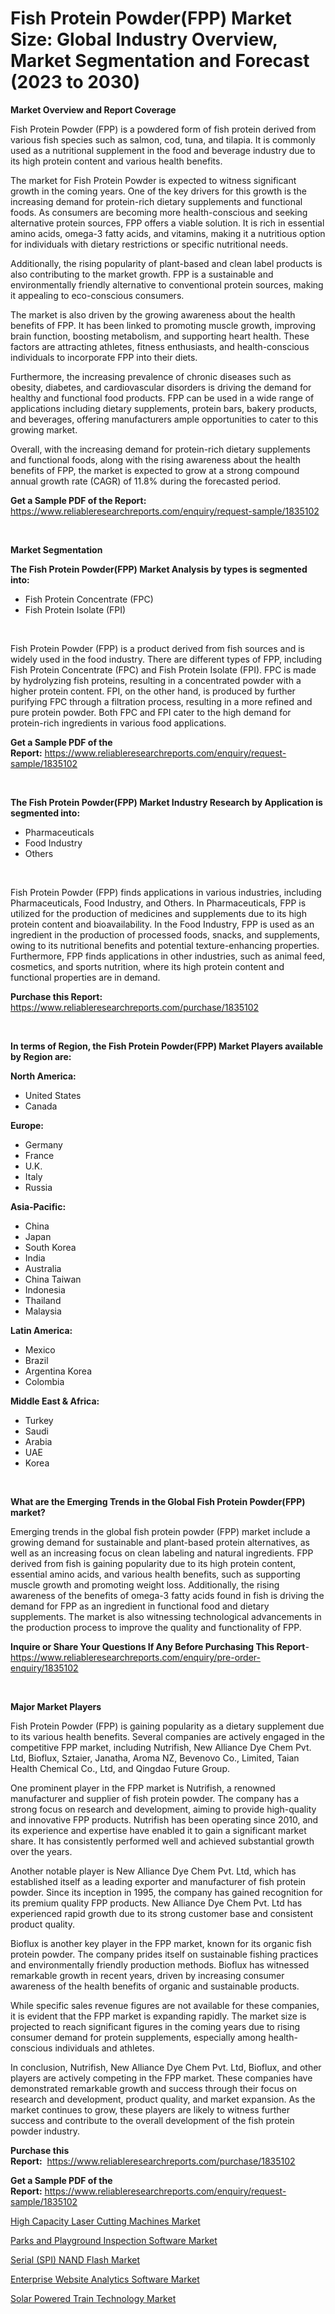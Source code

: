 <p><h1>Fish Protein Powder(FPP) Market Size: Global Industry Overview, Market Segmentation and Forecast (2023 to 2030)</h1></p><p><strong>Market Overview and Report Coverage</strong></p>
<p><p>Fish Protein Powder (FPP) is a powdered form of fish protein derived from various fish species such as salmon, cod, tuna, and tilapia. It is commonly used as a nutritional supplement in the food and beverage industry due to its high protein content and various health benefits.</p><p>The market for Fish Protein Powder is expected to witness significant growth in the coming years. One of the key drivers for this growth is the increasing demand for protein-rich dietary supplements and functional foods. As consumers are becoming more health-conscious and seeking alternative protein sources, FPP offers a viable solution. It is rich in essential amino acids, omega-3 fatty acids, and vitamins, making it a nutritious option for individuals with dietary restrictions or specific nutritional needs.</p><p>Additionally, the rising popularity of plant-based and clean label products is also contributing to the market growth. FPP is a sustainable and environmentally friendly alternative to conventional protein sources, making it appealing to eco-conscious consumers.</p><p>The market is also driven by the growing awareness about the health benefits of FPP. It has been linked to promoting muscle growth, improving brain function, boosting metabolism, and supporting heart health. These factors are attracting athletes, fitness enthusiasts, and health-conscious individuals to incorporate FPP into their diets.</p><p>Furthermore, the increasing prevalence of chronic diseases such as obesity, diabetes, and cardiovascular disorders is driving the demand for healthy and functional food products. FPP can be used in a wide range of applications including dietary supplements, protein bars, bakery products, and beverages, offering manufacturers ample opportunities to cater to this growing market.</p><p>Overall, with the increasing demand for protein-rich dietary supplements and functional foods, along with the rising awareness about the health benefits of FPP, the market is expected to grow at a strong compound annual growth rate (CAGR) of 11.8% during the forecasted period.</p></p>
<p><strong>Get a Sample PDF of the Report:</strong> <a href="https://www.reliableresearchreports.com/enquiry/request-sample/1835102">https://www.reliableresearchreports.com/enquiry/request-sample/1835102</a></p>
<p>&nbsp;</p>
<p><strong>Market Segmentation</strong></p>
<p><strong>The Fish Protein Powder(FPP) Market Analysis by types is segmented into:</strong></p>
<p><ul><li>Fish Protein Concentrate (FPC)</li><li>Fish Protein Isolate (FPI)</li></ul></p>
<p>&nbsp;</p>
<p><p>Fish Protein Powder (FPP) is a product derived from fish sources and is widely used in the food industry. There are different types of FPP, including Fish Protein Concentrate (FPC) and Fish Protein Isolate (FPI). FPC is made by hydrolyzing fish proteins, resulting in a concentrated powder with a higher protein content. FPI, on the other hand, is produced by further purifying FPC through a filtration process, resulting in a more refined and pure protein powder. Both FPC and FPI cater to the high demand for protein-rich ingredients in various food applications.</p></p>
<p><strong>Get a Sample PDF of the Report:</strong>&nbsp;<a href="https://www.reliableresearchreports.com/enquiry/request-sample/1835102">https://www.reliableresearchreports.com/enquiry/request-sample/1835102</a></p>
<p>&nbsp;</p>
<p><strong>The Fish Protein Powder(FPP) Market Industry Research by Application is segmented into:</strong></p>
<p><ul><li>Pharmaceuticals</li><li>Food Industry</li><li>Others</li></ul></p>
<p>&nbsp;</p>
<p><p>Fish Protein Powder (FPP) finds applications in various industries, including Pharmaceuticals, Food Industry, and Others. In Pharmaceuticals, FPP is utilized for the production of medicines and supplements due to its high protein content and bioavailability. In the Food Industry, FPP is used as an ingredient in the production of processed foods, snacks, and supplements, owing to its nutritional benefits and potential texture-enhancing properties. Furthermore, FPP finds applications in other industries, such as animal feed, cosmetics, and sports nutrition, where its high protein content and functional properties are in demand.</p></p>
<p><strong>Purchase this Report:</strong>&nbsp; <a href="https://www.reliableresearchreports.com/purchase/1835102">https://www.reliableresearchreports.com/purchase/1835102</a></p>
<p>&nbsp;</p>
<p><strong>In terms of Region, the Fish Protein Powder(FPP) Market Players available by Region are:</strong></p>
<p>
    <p> <strong> North America: </strong>
        <ul>
            <li>United States</li>
            <li>Canada</li>
        </ul>
        </p> 
    <p> <strong> Europe: </strong>
        <ul>
            <li>Germany</li>
            <li>France</li>
            <li>U.K.</li>
            <li>Italy</li>
            <li>Russia</li>
        </ul>
        </p> 
    <p> <strong> Asia-Pacific: </strong>
        <ul>
            <li>China</li>
            <li>Japan</li>
            <li>South Korea</li>
            <li>India</li>
            <li>Australia</li>
            <li>China Taiwan</li>
            <li>Indonesia</li>
            <li>Thailand</li>
            <li>Malaysia</li>
        </ul>
        </p> 
    <p> <strong> Latin America: </strong>
        <ul>
            <li>Mexico</li>
            <li>Brazil</li>
            <li>Argentina Korea</li>
            <li>Colombia</li>
        </ul>
        </p> 
    <p> <strong> Middle East & Africa: </strong>
        <ul>
            <li>Turkey</li>
            <li>Saudi</li>
            <li>Arabia</li>
            <li>UAE</li>
            <li>Korea</li>
        </ul>
    </p>
    </p>
<p>&nbsp;</p>
<p><strong>What are the Emerging Trends in the Global Fish Protein Powder(FPP) market?</strong></p>
<p><p>Emerging trends in the global fish protein powder (FPP) market include a growing demand for sustainable and plant-based protein alternatives, as well as an increasing focus on clean labeling and natural ingredients. FPP derived from fish is gaining popularity due to its high protein content, essential amino acids, and various health benefits, such as supporting muscle growth and promoting weight loss. Additionally, the rising awareness of the benefits of omega-3 fatty acids found in fish is driving the demand for FPP as an ingredient in functional food and dietary supplements. The market is also witnessing technological advancements in the production process to improve the quality and functionality of FPP.</p></p>
<p><strong>Inquire or Share Your Questions If Any Before Purchasing This Report</strong>- <a href="https://www.reliableresearchreports.com/enquiry/pre-order-enquiry/1835102">https://www.reliableresearchreports.com/enquiry/pre-order-enquiry/1835102</a></p>
<p>&nbsp;</p>
<p><strong>Major Market Players</strong></p>
<p><p>Fish Protein Powder (FPP) is gaining popularity as a dietary supplement due to its various health benefits. Several companies are actively engaged in the competitive FPP market, including Nutrifish, New Alliance Dye Chem Pvt. Ltd, Bioflux, Sztaier, Janatha, Aroma NZ, Bevenovo Co., Limited, Taian Health Chemical Co., Ltd, and Qingdao Future Group.</p><p>One prominent player in the FPP market is Nutrifish, a renowned manufacturer and supplier of fish protein powder. The company has a strong focus on research and development, aiming to provide high-quality and innovative FPP products. Nutrifish has been operating since 2010, and its experience and expertise have enabled it to gain a significant market share. It has consistently performed well and achieved substantial growth over the years.</p><p>Another notable player is New Alliance Dye Chem Pvt. Ltd, which has established itself as a leading exporter and manufacturer of fish protein powder. Since its inception in 1995, the company has gained recognition for its premium quality FPP products. New Alliance Dye Chem Pvt. Ltd has experienced rapid growth due to its strong customer base and consistent product quality.</p><p>Bioflux is another key player in the FPP market, known for its organic fish protein powder. The company prides itself on sustainable fishing practices and environmentally friendly production methods. Bioflux has witnessed remarkable growth in recent years, driven by increasing consumer awareness of the health benefits of organic and sustainable products.</p><p>While specific sales revenue figures are not available for these companies, it is evident that the FPP market is expanding rapidly. The market size is projected to reach significant figures in the coming years due to rising consumer demand for protein supplements, especially among health-conscious individuals and athletes.</p><p>In conclusion, Nutrifish, New Alliance Dye Chem Pvt. Ltd, Bioflux, and other players are actively competing in the FPP market. These companies have demonstrated remarkable growth and success through their focus on research and development, product quality, and market expansion. As the market continues to grow, these players are likely to witness further success and contribute to the overall development of the fish protein powder industry.</p></p>
<p><strong>Purchase this Report:</strong>&nbsp;&nbsp;<a href="https://www.reliableresearchreports.com/purchase/1835102">https://www.reliableresearchreports.com/purchase/1835102</a></p>
<p></p>
<p><strong>Get a Sample PDF of the Report:</strong>&nbsp;<a href="https://www.reliableresearchreports.com/enquiry/request-sample/1835102">https://www.reliableresearchreports.com/enquiry/request-sample/1835102</a></p>
<p><p><a href="https://www.linkedin.com/pulse/high-capacity-laser-cutting-machines-market-size-share-global/">High Capacity Laser Cutting Machines Market</a></p><p><a href="https://medium.com/@dellkoepp/parks-and-playground-inspection-software-market-size-and-market-trends-complete-industry-overview-a6971bfd3055">Parks and Playground Inspection Software Market</a></p><p><a href="https://github.com/virtuosemr/Market-Research-Report-List-1/blob/main/serial-spi-nand-flash-market.md">Serial (SPI) NAND Flash Market</a></p><p><a href="https://medium.com/@thadnader/enterprise-website-analytics-software-market-size-and-market-trends-complete-industry-overview-54ef9c0271b2">Enterprise Website Analytics Software Market</a></p><p><a href="https://www.linkedin.com/pulse/solar-powered-train-technology-market-insights-players-forecast/">Solar Powered Train Technology Market</a></p></p>
